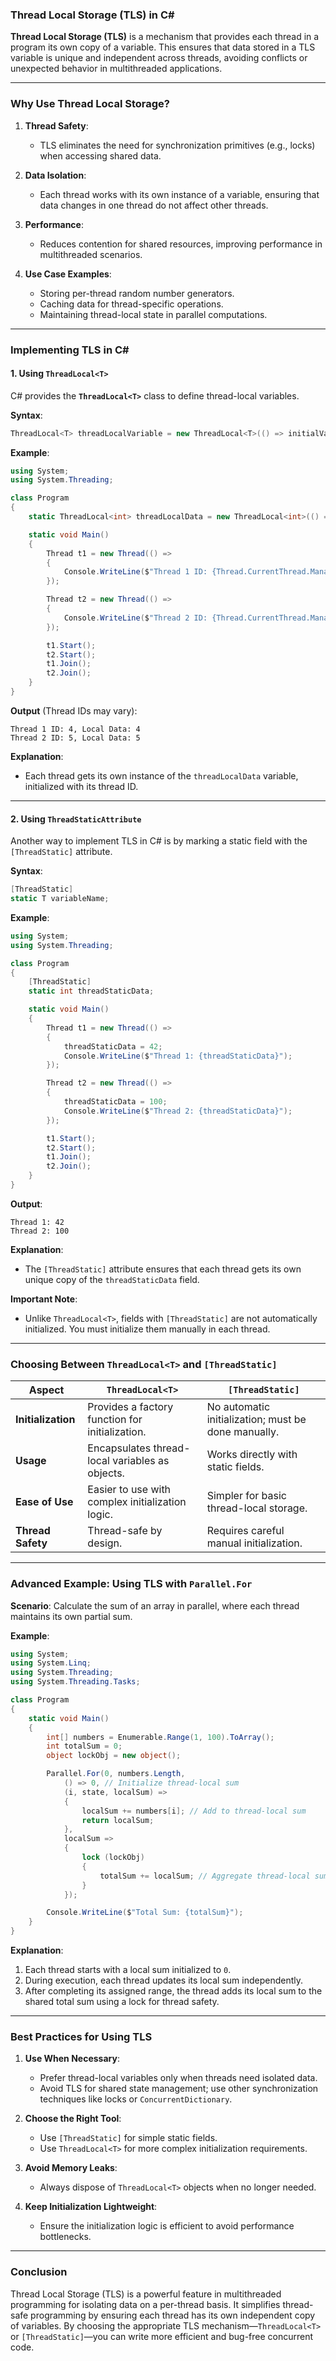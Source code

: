 ### **Thread Local Storage (TLS) in C#**

**Thread Local Storage (TLS)** is a mechanism that provides each thread in a program its own copy of a variable. This ensures that data stored in a TLS variable is unique and independent across threads, avoiding conflicts or unexpected behavior in multithreaded applications.

---

### **Why Use Thread Local Storage?**

1. **Thread Safety**:
   - TLS eliminates the need for synchronization primitives (e.g., locks) when accessing shared data.
   
2. **Data Isolation**:
   - Each thread works with its own instance of a variable, ensuring that data changes in one thread do not affect other threads.

3. **Performance**:
   - Reduces contention for shared resources, improving performance in multithreaded scenarios.

4. **Use Case Examples**:
   - Storing per-thread random number generators.
   - Caching data for thread-specific operations.
   - Maintaining thread-local state in parallel computations.

---

### **Implementing TLS in C#**

#### **1. Using `ThreadLocal<T>`**

C# provides the **`ThreadLocal<T>`** class to define thread-local variables.

**Syntax**:
```csharp
ThreadLocal<T> threadLocalVariable = new ThreadLocal<T>(() => initialValue);
```

**Example**:

```csharp
using System;
using System.Threading;

class Program
{
    static ThreadLocal<int> threadLocalData = new ThreadLocal<int>(() => Thread.CurrentThread.ManagedThreadId);

    static void Main()
    {
        Thread t1 = new Thread(() =>
        {
            Console.WriteLine($"Thread 1 ID: {Thread.CurrentThread.ManagedThreadId}, Local Data: {threadLocalData.Value}");
        });

        Thread t2 = new Thread(() =>
        {
            Console.WriteLine($"Thread 2 ID: {Thread.CurrentThread.ManagedThreadId}, Local Data: {threadLocalData.Value}");
        });

        t1.Start();
        t2.Start();
        t1.Join();
        t2.Join();
    }
}
```

**Output** (Thread IDs may vary):
```
Thread 1 ID: 4, Local Data: 4
Thread 2 ID: 5, Local Data: 5
```

**Explanation**:
- Each thread gets its own instance of the `threadLocalData` variable, initialized with its thread ID.

---

#### **2. Using `ThreadStaticAttribute`**

Another way to implement TLS in C# is by marking a static field with the `[ThreadStatic]` attribute.

**Syntax**:
```csharp
[ThreadStatic]
static T variableName;
```

**Example**:

```csharp
using System;
using System.Threading;

class Program
{
    [ThreadStatic]
    static int threadStaticData;

    static void Main()
    {
        Thread t1 = new Thread(() =>
        {
            threadStaticData = 42;
            Console.WriteLine($"Thread 1: {threadStaticData}");
        });

        Thread t2 = new Thread(() =>
        {
            threadStaticData = 100;
            Console.WriteLine($"Thread 2: {threadStaticData}");
        });

        t1.Start();
        t2.Start();
        t1.Join();
        t2.Join();
    }
}
```

**Output**:
```
Thread 1: 42
Thread 2: 100
```

**Explanation**:
- The `[ThreadStatic]` attribute ensures that each thread gets its own unique copy of the `threadStaticData` field.

**Important Note**:
- Unlike `ThreadLocal<T>`, fields with `[ThreadStatic]` are not automatically initialized. You must initialize them manually in each thread.

---

### **Choosing Between `ThreadLocal<T>` and `[ThreadStatic]`**

| **Aspect**                | **`ThreadLocal<T>`**                           | **`[ThreadStatic]`**                       |
|---------------------------|-----------------------------------------------|-------------------------------------------|
| **Initialization**        | Provides a factory function for initialization. | No automatic initialization; must be done manually. |
| **Usage**                 | Encapsulates thread-local variables as objects. | Works directly with static fields.        |
| **Ease of Use**           | Easier to use with complex initialization logic. | Simpler for basic thread-local storage.   |
| **Thread Safety**         | Thread-safe by design.                        | Requires careful manual initialization.   |

---

### **Advanced Example: Using TLS with `Parallel.For`**

**Scenario**:
Calculate the sum of an array in parallel, where each thread maintains its own partial sum.

**Example**:

```csharp
using System;
using System.Linq;
using System.Threading;
using System.Threading.Tasks;

class Program
{
    static void Main()
    {
        int[] numbers = Enumerable.Range(1, 100).ToArray();
        int totalSum = 0;
        object lockObj = new object();

        Parallel.For(0, numbers.Length,
            () => 0, // Initialize thread-local sum
            (i, state, localSum) =>
            {
                localSum += numbers[i]; // Add to thread-local sum
                return localSum;
            },
            localSum =>
            {
                lock (lockObj)
                {
                    totalSum += localSum; // Aggregate thread-local sums
                }
            });

        Console.WriteLine($"Total Sum: {totalSum}");
    }
}
```

**Explanation**:
1. Each thread starts with a local sum initialized to `0`.
2. During execution, each thread updates its local sum independently.
3. After completing its assigned range, the thread adds its local sum to the shared total sum using a lock for thread safety.

---

### **Best Practices for Using TLS**

1. **Use When Necessary**:
   - Prefer thread-local variables only when threads need isolated data.
   - Avoid TLS for shared state management; use other synchronization techniques like locks or `ConcurrentDictionary`.

2. **Choose the Right Tool**:
   - Use `[ThreadStatic]` for simple static fields.
   - Use `ThreadLocal<T>` for more complex initialization requirements.

3. **Avoid Memory Leaks**:
   - Always dispose of `ThreadLocal<T>` objects when no longer needed.

4. **Keep Initialization Lightweight**:
   - Ensure the initialization logic is efficient to avoid performance bottlenecks.

---

### **Conclusion**

Thread Local Storage (TLS) is a powerful feature in multithreaded programming for isolating data on a per-thread basis. It simplifies thread-safe programming by ensuring each thread has its own independent copy of variables. By choosing the appropriate TLS mechanism—`ThreadLocal<T>` or `[ThreadStatic]`—you can write more efficient and bug-free concurrent code.
